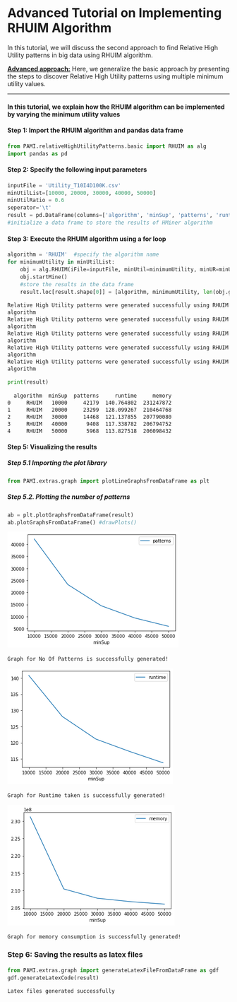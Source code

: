 # Advanced Tutorial on Implementing RHUIM Algorithm

In this tutorial, we will discuss the second approach to find Relative High Utility patterns in big data using RHUIM algorithm.

[__Advanced approach:__](#advApproach) Here, we generalize the basic approach by presenting the steps to discover Relative High Utility patterns using multiple minimum utility values.

***

#### In this tutorial, we explain how the RHUIM algorithm  can be implemented by varying the minimum utility values

#### Step 1: Import the RHUIM algorithm and pandas data frame


```python
from PAMI.relativeHighUtilityPatterns.basic import RHUIM as alg
import pandas as pd
```

#### Step 2: Specify the following input parameters


```python
inputFile = 'Utility_T10I4D100K.csv'
minUtilList=[10000, 20000, 30000, 40000, 50000]
minUtilRatio = 0.6
seperator='\t'      
result = pd.DataFrame(columns=['algorithm', 'minSup', 'patterns', 'runtime', 'memory']) 
#initialize a data frame to store the results of HMiner algorithm
```

#### Step 3: Execute the RHUIM algorithm using a for loop


```python
algorithm = 'RHUIM'  #specify the algorithm name
for minimumUtility in minUtilList:
    obj = alg.RHUIM(iFile=inputFile, minUtil=minimumUtility, minUR=minUtilRatio, sep=seperator)
    obj.startMine()
    #store the results in the data frame
    result.loc[result.shape[0]] = [algorithm, minimumUtility, len(obj.getPatterns()), obj.getRuntime(), obj.getMemoryRSS()]
```

    Relative High Utility patterns were generated successfully using RHUIM algorithm
    Relative High Utility patterns were generated successfully using RHUIM algorithm
    Relative High Utility patterns were generated successfully using RHUIM algorithm
    Relative High Utility patterns were generated successfully using RHUIM algorithm
    Relative High Utility patterns were generated successfully using RHUIM algorithm



```python
print(result)
```

      algorithm  minSup  patterns     runtime     memory
    0     RHUIM   10000     42179  140.764802  231247872
    1     RHUIM   20000     23299  128.099267  210464768
    2     RHUIM   30000     14468  121.137855  207790080
    3     RHUIM   40000      9408  117.338782  206794752
    4     RHUIM   50000      5968  113.827518  206098432


#### Step 5: Visualizing the results

##### Step 5.1 Importing the plot library


```python
from PAMI.extras.graph import plotLineGraphsFromDataFrame as plt
```

##### Step 5.2. Plotting the number of patterns


```python
ab = plt.plotGraphsFromDataFrame(result)
ab.plotGraphsFromDataFrame() #drawPlots()
```


    
![png](output_15_0.png)
    


    Graph for No Of Patterns is successfully generated!



    
![png](output_15_2.png)
    


    Graph for Runtime taken is successfully generated!



    
![png](output_15_4.png)
    


    Graph for memory consumption is successfully generated!


### Step 6: Saving the results as latex files


```python
from PAMI.extras.graph import generateLatexFileFromDataFrame as gdf
gdf.generateLatexCode(result)
```

    Latex files generated successfully



```python

```
